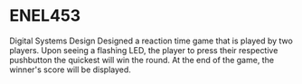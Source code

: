 # ENEL453
Digital Systems Design
Designed a reaction time game that is played by two players. Upon seeing a flashing LED, the player to press their respective pushbutton the quickest will win the round. At the end of the game, the winner's score will be displayed.
